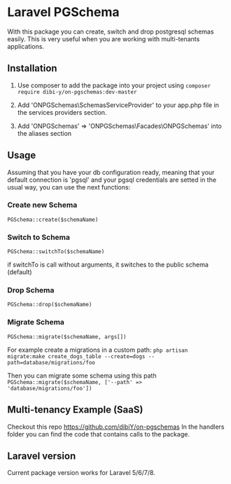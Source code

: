 # Laravel PGSchema

With this package you can create, switch and drop postgresql schemas
easily. This is very useful when you are working with multi-tenants
applications.

## Installation

1. Use composer to add the package into your project
using
`composer require dibi-y/on-pgschemas:dev-master`

2. Add 'ONPGSchemas\SchemasServiceProvider' to your app.php file in the
services providers section.
3. Add 'ONPGSchemas' => 'ONPGSchemas\Facades\ONPGSchemas' into the aliases
section

## Usage

Assuming that you have your db configuration ready, meaning that
your default connection is 'pgsql' and your pgsql credentials
are setted in the usual way, you can use the next functions:

### Create new Schema

`PGSchema::create($schemaName)`

### Switch to Schema

`PGSchema::switchTo($schemaName)`

if switchTo is call without arguments, it switches to the public
schema (default)

### Drop Schema

`PGSchema::drop($schemaName)`

### Migrate Schema

`PGSchema::migrate($schemaName, args[])`

For example create a migrations in a custom path:
`php artisan migrate:make create_dogs_table --create=dogs --path=database/migrations/foo`

Then you can migrate some schema using this path
`PGSchema::migrate($schemaName, ['--path' => 'database/migrations/foo'])`

## Multi-tenancy Example (SaaS)

Checkout this repo https://github.com/dibiY/on-pgschemas
In the handlers folder you can find the code that contains calls to
the package.


## Laravel version

Current package version works for Laravel 5/6/7/8.

